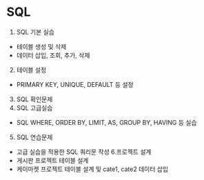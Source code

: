 # SQL
1. SQL 기본 실습
 - 테이블 생성 및 삭제
 - 데이터 삽입, 조회, 추가, 삭제
2. 테이블 설정
 - PRIMARY KEY, UNIQUE, DEFAULT 등 설정
3. SQL 확인문제
4. SQL 고급실습
 - SQL WHERE, ORDER BY, LIMIT, AS, GROUP BY, HAVING 등 실습
5. SQL 연습문제
 - 고급 실습을 적용한 SQL 쿼리문 작성
6.프로젝트 설계
 - 게시판 프로젝트 테이블 설계
 - 케이마켓 프로젝트 테이블 설계 및 cate1, cate2 데이터 삽입
